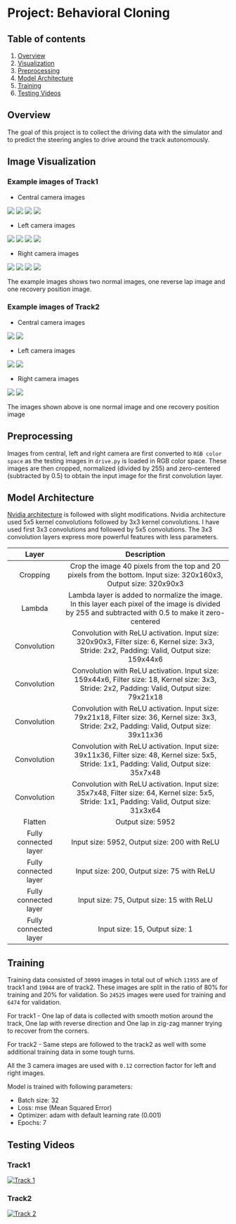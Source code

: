 # Project: Behavioral Cloning

## Table of contents
1. [Overview](#overview)
2. [Visualization](visualization)
3. [Preprocessing](preprocessing)
3. [Model Architecture](architecture)
4. [Training](training)
5. [Testing Videos](videos)


<a name="overview"> </a>
Overview
---
The goal of this project is to collect the driving data with the simulator and to predict the steering angles to drive around the track autonomously.

<a name="visualization"> </a>
Image Visualization
---

### Example images of Track1
* Central camera images 

<img src="analysis/track1_images/center_2018_04_29_19_43_31_068.jpg" />
<img src="analysis/track1_images/center_2018_04_29_19_44_23_589.jpg" />
<img src="analysis/track1_images/center_2018_05_03_22_21_30_568.jpg" />
<img src="analysis/track1_images/center_2018_05_03_22_21_34_658.jpg" />

* Left camera images

<img src="analysis/track1_images/left_2018_04_29_19_43_31_068.jpg" />
<img src="analysis/track1_images/left_2018_04_29_19_44_23_589.jpg" />
<img src="analysis/track1_images/left_2018_05_03_22_21_30_568.jpg" />
<img src="analysis/track1_images/left_2018_05_03_22_21_34_658.jpg" />

* Right camera images

<img src="analysis/track1_images/right_2018_04_29_19_43_31_068.jpg" />
<img src="analysis/track1_images/right_2018_04_29_19_44_23_589.jpg" />
<img src="analysis/track1_images/right_2018_05_03_22_21_30_568.jpg" />
<img src="analysis/track1_images/right_2018_05_03_22_21_34_658.jpg" />

The example images shows two normal images, one reverse lap image and one recovery position image.


### Example images of Track2
* Central camera images

<img src="analysis/track2_images/center_2018_05_06_20_23_09_314.jpg" />
<img src="analysis/track2_images/center_2018_05_06_20_24_07_701.jpg" />

* Left camera images

<img src="analysis/track2_images/left_2018_05_06_20_23_09_314.jpg" />
<img src="analysis/track2_images/left_2018_05_06_20_24_07_701.jpg" />

* Right camera images

<img src="analysis/track2_images/right_2018_05_06_20_23_09_314.jpg" />
<img src="analysis/track2_images/right_2018_05_06_20_24_07_701.jpg" />

The images shown above is one normal image and one recovery position image

<a name="preprocessing"> </a>
Preprocessing
---
Images from central, left and right camera are first converted to `RGB color space` as the testing images in `drive.py` is loaded in RGB color space. These images are then cropped, normalized (divided by 255) and zero-centered (subtracted by 0.5) to obtain the input image for the first convolution layer.

<a name="architecture"> </a>
Model Architecture
---
[Nvidia architecture](https://devblogs.nvidia.com/deep-learning-self-driving-cars/) is followed with slight modifications. Nvidia architecture used 5x5 kernel convolutions followed by 3x3 kernel convolutions. I have used first 3x3 convolutions and followed by 5x5 convolutions. The 3x3 convolution layers express more powerful features with less parameters.

| Layer | Description |
|:-----:|:-----------:|
| Cropping | Crop the image 40 pixels from the top and 20 pixels from the bottom. Input size: 320x160x3, Output size: 320x90x3 |
| Lambda | Lambda layer is added to normalize the image. In this layer each pixel of the image is divided by 255 and subtracted with 0.5 to make it zero-centered |
| Convolution | Convolution with ReLU activation. Input size: 320x90x3, Filter size: 6, Kernel size: 3x3, Stride: 2x2, Padding: Valid, Output size: 159x44x6 |
| Convolution | Convolution with ReLU activation. Input size: 159x44x6, Filter size: 18, Kernel size: 3x3, Stride: 2x2, Padding: Valid, Output size: 79x21x18 |
| Convolution | Convolution with ReLU activation. Input size: 79x21x18, Filter size: 36, Kernel size: 3x3, Stride: 2x2, Padding: Valid, Output size: 39x11x36 |
| Convolution | Convolution with ReLU activation. Input size: 39x11x36, Filter size: 48, Kernel size: 5x5, Stride: 1x1, Padding: Valid, Output size: 35x7x48 |
| Convolution | Convolution with ReLU activation. Input size: 35x7x48, Filter size: 64, Kernel size: 5x5, Stride: 1x1, Padding: Valid, Output size: 31x3x64 |
| Flatten | Output size: 5952 |
| Fully connected layer | Input size: 5952, Output size: 200 with ReLU |
| Fully connected layer | Input size: 200, Output size: 75 with ReLU |
| Fully connected layer | Input size: 75, Output size: 15 with ReLU |
| Fully connected layer | Input size: 15, Output size: 1 |



<a name="training"> </a>
Training
---
Training data consisted of `30999` images in total out of which `11955` are of track1 and `19044` are of track2. These images are split in the ratio of 80% for training and 20% for validation.
So `24525` images were used for training and `6474` for validation.

For track1 - One lap of data is collected with smooth motion around the track, One lap with reverse direction and One lap in zig-zag manner trying to recover from the corners.

For track2 - Same steps are followed to the track2 as well with some additional training data in some tough turns.

All the 3 camera images are used with `0.12` correction factor for left and right images.

Model is trained with following parameters:
* Batch size: 32
* Loss: mse (Mean Squared Error)
* Optimizer: adam with default learning rate (0.001)
* Epochs: 7

<a name="videos"> </a>
Testing Videos
---

### Track1
[![Track 1](analysis/2018_05_10_03_01_59_622.jpg)](track1.mp4)

### Track2
[![Track 2](analysis/2018_05_10_03_10_00_310.jpg)](track2.mp4)
